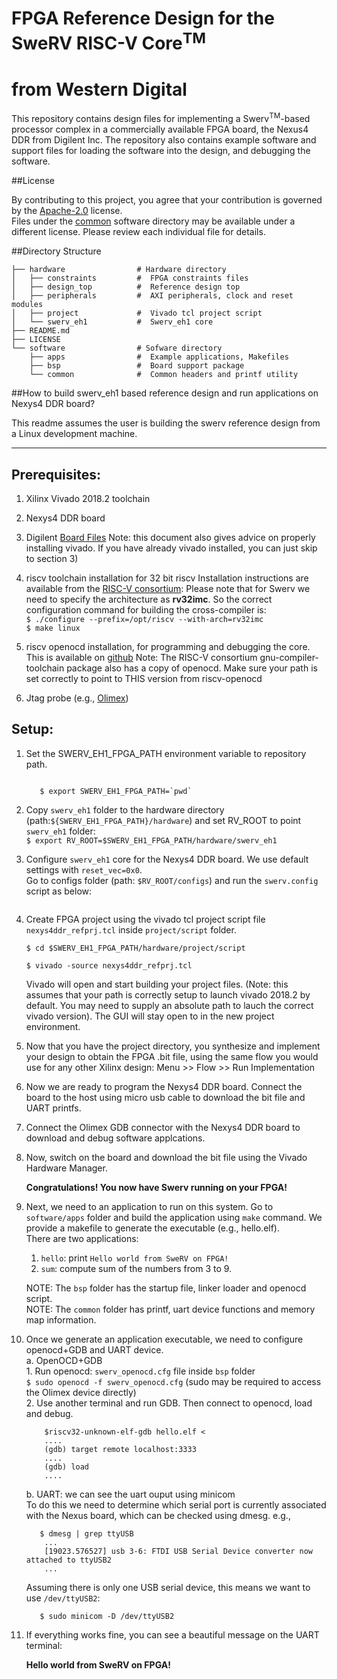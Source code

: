 # FPGA Reference Design for the SweRV RISC-V Core<sup>TM</sup>
# from Western Digital

This repository contains design files for implementing a
Swerv<sup>TM</sup>-based processor complex in a commercially available
FPGA board, the Nexus4 DDR from Digilent Inc.   The repository also
contains example software and support files for loading the software
into the design, and debugging the software.  

##License

By contributing to this project, you agree that your contribution is
governed by the [Apache-2.0](LICENSE) license.  
Files under the [common](software/common) software  directory may be
available under a different license. Please review each individual
file for details.


##Directory Structure


    ├── hardware                # Hardware directory  
    │   ├── constraints         #  FPGA constraints files  
    │   ├── design_top          #  Reference design top   
    │   ├── peripherals         #  AXI peripherals, clock and reset modules  
    │   ├── project             #  Vivado tcl project script  
    │   └── swerv_eh1           #  Swerv_eh1 core  
    ├── README.md                                 
    ├── LICENSE                                   
    └── software                # Sofware directory              
        ├── apps                #  Example applications, Makefiles       
        ├── bsp                 #  Board support package    
        └── common              #  Common headers and printf utility   


##How to build swerv_eh1 based reference design and run applications on Nexys4 DDR board?

This readme assumes the user is building the swerv reference design
from a Linux development machine.

--------------------------------------------------------------------------------------


Prerequisites: 
--------------
 1. Xilinx Vivado 2018.2 toolchain
 2. Nexys4 DDR board 
 3. Digilent [Board Files](https://reference.digilentinc.com/vivado/installing-vivado/start)
   Note: this document also gives advice on properly installing vivado.
   If you have already vivado installed, you can just skip to section 3)

4. riscv toolchain installation for 32 bit riscv
    Installation instructions are available from the [RISC-V consortium](https://riscv.org/software-tools/risc-v-gnu-compiler-toolchain/.):
        Please note that for Swerv we need to specify the architecture as
    **rv32imc**.  So the correct configuration command for building
    the cross-compiler is:  
    `$ ./configure --prefix=/opt/riscv --with-arch=rv32imc`  
    `$ make linux`

5. riscv openocd installation, for programming and debugging the core.
    This is available on [github](https://github.com/riscv/riscv-openocd)
    Note: The RISC-V consortium gnu-compiler-toolchain package also
    has a copy of openocd.   Make sure your path is set correctly to
    point to THIS version from riscv-openocd    

6. Jtag probe (e.g., [Olimex](https://www.olimex.com))


Setup:
------
1. Set the SWERV_EH1_FPGA_PATH environment variable to repository path.  
    ```$ cd /path/to/swerv_eh1_fpga 
    ```  
    ```        
       $ export SWERV_EH1_FPGA_PATH=`pwd`
    ```

2. Copy `swerv_eh1` folder to the hardware directory
    (path:`${SWERV_EH1_FPGA_PATH}/hardware`) and set RV_ROOT to point
    `swerv_eh1` folder:  
    `$ export RV_ROOT=$SWERV_EH1_FPGA_PATH/hardware/swerv_eh1` 

3. Configure `swerv_eh1` core for the Nexys4 DDR board. We use default
   settings with `reset_vec=0x0`.  
   Go to configs folder (path: `$RV_ROOT/configs`) and run the
   `swerv.config` script as below:  
    ```$ ./swerv.config -set reset_vec=0x0
    ```

4. Create FPGA project using the vivado tcl project script file
   `nexys4ddr_refprj.tcl` inside `project/script` folder.  
   ```
   $ cd $SWERV_EH1_FPGA_PATH/hardware/project/script
   ```  
   ```
   $ vivado -source nexys4ddr_refprj.tcl
   ```  
   Vivado will open and start building your project files.  (Note:
   this assumes that your path is correctly setup to launch vivado
   2018.2 by default.  You may need to supply an absolute path to
   lauch the correct vivado version).   The GUI will stay open to in
   the new project environment.
  
5. Now that you have the project directory, you synthesize and
   implement your design to obtain the FPGA .bit file, using the same
   flow you would use for any other Xilinx design:
   Menu >> Flow >> Run Implementation
  
   

6. Now we are ready to program the Nexys4 DDR board. Connect the board
   to the host using micro usb cable to download the bit file and UART
   printfs. 

7. Connect the Olimex GDB connector with the Nexys4 DDR board to
   download and debug software applcations. 

8. Now, switch on the board and download the bit file using the Vivado
   Hardware Manager.  
    
    **Congratulations! You now have Swerv running on your FPGA!**

9. Next, we need to an application to run on this system. Go to `software/apps` folder and build the application using `make` command. We provide a makefile to generate the executable (e.g., hello.elf).  
There are two applications:   
     1) `hello`: print `Hello world from SweRV on FPGA!`  
     2) `sum`: compute sum of the numbers from 3 to 9.   

    NOTE: The `bsp` folder has the startup file, linker loader and openocd script.  
    NOTE: The `common` folder has printf, uart device functions and memory map information.

10. Once we generate an application executable, we need to configure openocd+GDB and UART device.  
    a. OpenOCD+GDB   
	    1. Run openocd: `swerv_openocd.cfg` file inside `bsp` folder  
	    `$ sudo openocd -f swerv_openocd.cfg` (sudo may be required to access the Olimex device directly)  
  	    2. Use another terminal and run GDB. Then connect to openocd, 
		   load and debug.
		   
            $riscv32-unknown-elf-gdb hello.elf < 
			....		 
			(gdb) target remote localhost:3333
			....
			(gdb) load
		    ....
		

	b. UART: we can see the uart ouput using minicom  
           To do this we need to determine which serial port is
           currently associated with the Nexus board, which can be
           checked using dmesg.  e.g.,
           
           $ dmesg | grep ttyUSB
	        ...
	        [19023.576527] usb 3-6: FTDI USB Serial Device converter now attached to ttyUSB2
            ...
      Assuming there is only one USB serial device, this
           means we want to use `/dev/ttyUSB2`:

           $ sudo minicom -D /dev/ttyUSB2

10. If everything works fine, you can see a beautiful message on the UART terminal:

    **Hello world from SweRV on FPGA!** 

